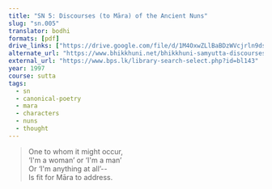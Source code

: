 ```yaml
---
title: "SN 5: Discourses (to Māra) of the Ancient Nuns"
slug: "sn.005"
translator: bodhi
formats: [pdf]
drive_links: ["https://drive.google.com/file/d/1M4OxwZLlBaBDzWVcjrln9dsoH2zj8t_l"]
alternate_url: "https://www.bhikkhuni.net/bhikkhuni-samyutta-discourses-of-the-ancient-nuns/"
external_url: "https://www.bps.lk/library-search-select.php?id=bl143"
year: 1997
course: sutta
tags: 
  - sn
  - canonical-poetry
  - mara
  - characters
  - nuns
  - thought
---
```


> One to whom it might occur,  
‘I'm a woman’ or ‘I'm a man’  
Or ‘I'm anything at all’--  
Is fit for Māra to address.
